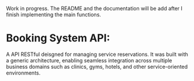 Work in progress.
The README and the documentation will be add after I finish implementing the main functions.

# Booking System API:
A API RESTful deisgned for managing service reservations.
It was built with a generic architecture, enabling seamless integration across multiple business
domains such as clinics, gyms, hotels, and other service-oriented environments.
